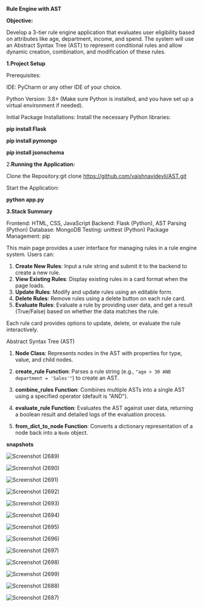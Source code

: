 **Rule Engine with AST**

**Objective:**

Develop a 3-tier rule engine application that evaluates user eligibility based on attributes like age, department, income, and spend. The system will use an Abstract Syntax Tree (AST) to represent conditional rules and allow dynamic creation, combination, and modification of these rules.

**1.Project Setup**
   
Prerequisites:

IDE: PyCharm or any other IDE of your choice.

Python Version: 3.8+ (Make sure Python is installed, and you have set up a virtual environment if needed).

Initial Package Installations:
Install the necessary Python libraries:

**pip install Flask**

**pip install pymongo**

**pip install jsonschema**

2.**Running the Application:**

Clone the Repository:git clone https://github.com/vaishnavidevli/AST.git


Start the Application:

**python app.py**

**3.Stack Summary**

Frontend: HTML, CSS, JavaScript
Backend: Flask (Python), AST Parsing (Python)
Database: MongoDB
Testing: unittest (Python)
Package Management: pip

This main page provides a user interface for managing rules in a rule engine system. Users can:

1. **Create New Rules**: Input a rule string and submit it to the backend to create a new rule.
2. **View Existing Rules**: Display existing rules in a card format when the page loads.
3. **Update Rules**: Modify and update rules using an editable form.
4. **Delete Rules**: Remove rules using a delete button on each rule card.
5. **Evaluate Rules**: Evaluate a rule by providing user data, and get a result (True/False) based on whether the data matches the rule.

Each rule card provides options to update, delete, or evaluate the rule interactively.

Abstract Syntax Tree (AST) 

1. **Node Class**: Represents nodes in the AST with properties for type, value, and child nodes.

2. **create_rule Function**: Parses a rule string (e.g., `"age > 30 AND department = 'Sales'"`) to create an AST.

3. **combine_rules Function**: Combines multiple ASTs into a single AST using a specified operator (default is "AND").

4. **evaluate_rule Function**: Evaluates the AST against user data, returning a boolean result and detailed logs of the evaluation process.

5. **from_dict_to_node Function**: Converts a dictionary representation of a node back into a `Node` object.
   

**snapshots**

![Screenshot (2689)](https://github.com/user-attachments/assets/2ec28a95-0e60-48b2-b4e7-a7395b1d0ebc)


![Screenshot (2690)](https://github.com/user-attachments/assets/84bf82bb-cbb2-424d-8b98-538a73e75455)


![Screenshot (2691)](https://github.com/user-attachments/assets/cfc70bd6-f9c0-4107-b9a9-b2c1b2a5a9b6)


![Screenshot (2692)](https://github.com/user-attachments/assets/3a924358-31e9-48d0-80c2-4a1ee1967078)



![Screenshot (2693)](https://github.com/user-attachments/assets/038312e3-8b16-4167-9940-d84f5627380f)



![Screenshot (2694)](https://github.com/user-attachments/assets/654f565a-af57-4e45-aa8c-64359f13c030)



![Screenshot (2695)](https://github.com/user-attachments/assets/cf6d9d3c-3dd8-4a7c-b0b1-ed8bd1b88251)


![Screenshot (2696)](https://github.com/user-attachments/assets/d72de74e-ae96-4936-b8b9-3e26b19c17b3)


![Screenshot (2697)](https://github.com/user-attachments/assets/a0e4859b-9ba4-4584-820d-82a3b9019af7)


![Screenshot (2698)](https://github.com/user-attachments/assets/557dc676-bd25-4e87-a437-cda1516ab64f)



![Screenshot (2699)](https://github.com/user-attachments/assets/b0bca43b-c0a7-4649-b616-1516b14740f5)


![Screenshot (2688)](https://github.com/user-attachments/assets/37042142-daca-456a-b21f-323002685fe6)


![Screenshot (2687)](https://github.com/user-attachments/assets/35bed259-adcc-4617-a4f3-a99176f21095)

